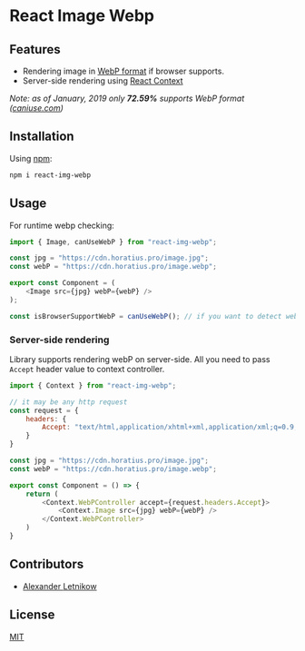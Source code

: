 # React Image Webp

## Features
- Rendering image in [WebP format](https://developers.google.com/speed/webp/) if browser supports.
- Server-side rendering using [React Context](https://reactjs.org/docs/context.html)

*Note: as of January, 2019 only **72.59%** supports WebP format ([caniuse.com](https://caniuse.com/#feat=webp))*

## Installation
Using [npm](https://npmjs.com):
```bash
npm i react-img-webp
```

## Usage
For runtime webp checking:

```js
import { Image, canUseWebP } from "react-img-webp";

const jpg = "https://cdn.horatius.pro/image.jpg";
const webP = "https://cdn.horatius.pro/image.webp";

export const Component = (
    <Image src={jpg} webP={webP} />
);

const isBrowserSupportWebP = canUseWebP(); // if you want to detect webP support in other places

```

### Server-side rendering
Library supports rendering webP on server-side.
All you need to pass `Accept` header value to context controller.
```js
import { Context } from "react-img-webp";

// it may be any http request
const request = {
    headers: {
        Accept: "text/html,application/xhtml+xml,application/xml;q=0.9,image/webp,image/apng,*/*;q=0.8"
    }
}

const jpg = "https://cdn.horatius.pro/image.jpg";
const webP = "https://cdn.horatius.pro/image.webp";

export const Component = () => {
    return (
        <Context.WebPController accept={request.headers.Accept}>
            <Context.Image src={jpg} webP={webP} />
        </Context.WebPController>
    )
}
```

## Contributors
- [Alexander <horat1us> Letnikow](mailto:reclamme@gmail.com)

## License
[MIT](./LICENSE)
